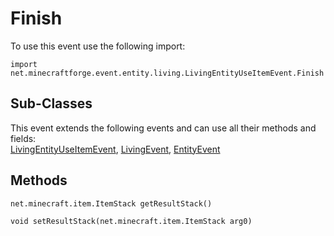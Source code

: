 # Finish

To use this event use the following import:
```groovy:no-line-numbers
import net.minecraftforge.event.entity.living.LivingEntityUseItemEvent.Finish
```

## Sub-Classes
This event extends the following events and can use all their methods and fields: <br>
[LivingEntityUseItemEvent](index.md), [LivingEvent](../living_event/index.md), [EntityEvent](../entity_event/index.md)

## Methods
```groovy:no-line-numbers
net.minecraft.item.ItemStack getResultStack()
```

```groovy:no-line-numbers
void setResultStack(net.minecraft.item.ItemStack arg0)
```
